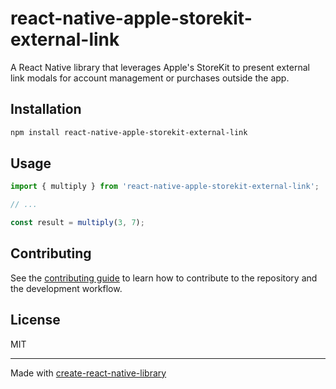 # react-native-apple-storekit-external-link

A React Native library that leverages Apple's StoreKit to present external link modals for account management or purchases outside the app.

## Installation

```sh
npm install react-native-apple-storekit-external-link
```

## Usage


```js
import { multiply } from 'react-native-apple-storekit-external-link';

// ...

const result = multiply(3, 7);
```


## Contributing

See the [contributing guide](CONTRIBUTING.md) to learn how to contribute to the repository and the development workflow.

## License

MIT

---

Made with [create-react-native-library](https://github.com/callstack/react-native-builder-bob)
